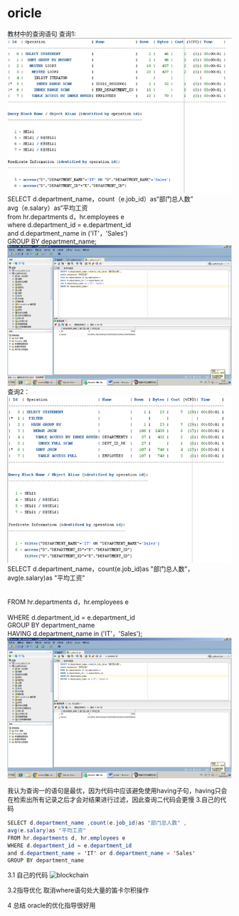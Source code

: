 # oricle

教材中的查询语句
查询1:  
![image](https://github.com/lfd1109550635/oracle/blob/master/TEST1/1.png)<br>
SELECT d.department_name，count（e.job_id）as“部门总人数” <br>
avg（e.salary）as“平均工资<br>
from hr.departments d，hr.employees e<br>
where d.department_id = e.department_id<br>
and d.department_name in ('IT'，'Sales')<br>
GROUP BY department_name;<br>
![image](https://github.com/lfd1109550635/oracle/blob/master/TEST1/11.png)<br>
查询2：  
![image](https://github.com/lfd1109550635/oracle/blob/master/TEST1/2.png)<br>
SELECT d.department_name，count(e.job_id)as "部门总人数"，<br>
avg(e.salary)as "平均工资"<br><br><br>
FROM hr.departments d，hr.employees e<br><br>
WHERE d.department_id = e.department_id<br>
GROUP BY department_name<br>
HAVING d.department_name in ('IT'，'Sales');<br>
![image](https://github.com/lfd1109550635/oracle/blob/master/TEST1/22.png)<br>
   
我认为查询一的语句是最优，因为代码中应该避免使用having子句，having只会在检索出所有记录之后才会对结果进行过滤，因此查询二代码会更慢
3.自己的代码
```java
SELECT d.department_name ,count(e.job_id)as "部门总人数" ,
avg(e.salary)as "平均工资"
FROM hr.departments d, hr.employees e
WHERE d.department_id = e.department_id
and d.department_name = 'IT' or d.department_name = 'Sales'
GROUP BY department_name 
```
3.1 自己的代码
![blockchain](https://github.com/DevinChenPeng/oracle/blob/master/UD4K3WWOLD_O%5B8_S0CO60%5DI.png "区块链")

3.2指导优化
取消where语句处大量的笛卡尔积操作

4  总结
oracle的优化指导很好用
